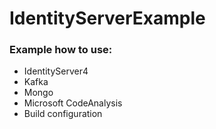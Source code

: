 # IdentityServerExample

### Example how to use:
* IdentityServer4
* Kafka
* Mongo
* Microsoft CodeAnalysis
* Build configuration

